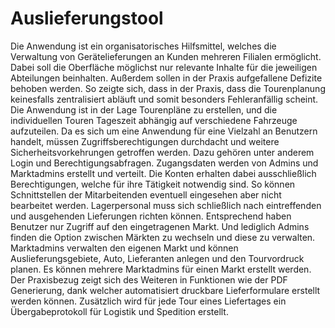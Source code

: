 # Auslieferungstool
Die Anwendung ist ein organisatorisches Hilfsmittel, welches die Verwaltung von Gerätelieferungen an Kunden mehreren Filialen ermöglicht. Dabei soll die Oberfläche möglichst nur relevante Inhalte für die jeweiligen Abteilungen beinhalten. Außerdem sollen in der Praxis aufgefallene Defizite behoben werden. So zeigte sich, dass in der Praxis, dass die Tourenplanung keinesfalls zentralisiert abläuft und somit besonders Fehleranfällig scheint. Die Anwendung ist in der Lage Tourenpläne zu erstellen, und die individuellen Touren Tageszeit abhängig auf verschiedene Fahrzeuge aufzuteilen. Da es sich um eine Anwendung für eine Vielzahl an Benutzern handelt, müssen Zugriffsberechtigungen durchdacht und weitere Sicherheitsvorkehrungen getroffen werden. Dazu gehören unter anderem Login und Berechtigungsabfragen.
Zugangsdaten werden von Admins und Marktadmins erstellt und verteilt. Die Konten erhalten dabei ausschließlich Berechtigungen, welche für ihre Tätigkeit notwendig sind.
So können Schnittstellen der Mitarbeitenden eventuell eingesehen aber nicht bearbeitet werden.  Lagerpersonal muss sich schließlich nach eintreffenden und ausgehenden Lieferungen richten können.
Entsprechend haben Benutzer nur Zugriff auf den eingetragenen Markt. Und lediglich Admins finden die Option zwischen Märkten zu wechseln und diese zu verwalten.
Marktadmins verwalten den eigenen Markt und können Auslieferungsgebiete, Auto, Lieferanten anlegen und den Tourvordruck planen. Es können mehrere Marktadmins für einen Markt erstellt werden.
Der Praxisbezug zeigt sich des Weiteren in Funktionen wie der PDF Generierung, dank welcher automatisiert druckbare Lieferformulare erstellt werden können. Zusätzlich wird für jede Tour eines Liefertages ein Übergabeprotokoll für Logistik und Spedition erstellt.